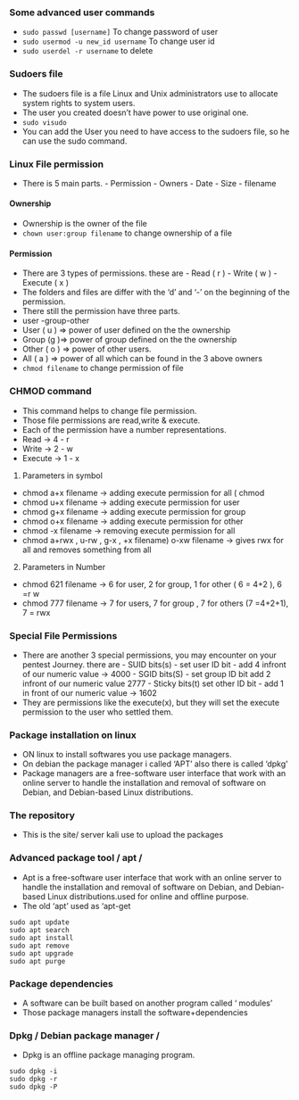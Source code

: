### Some advanced user commands
* `sudo passwd [username]` To change password of user
* `sudo usermod -u new_id username` To change user id
* `sudo userdel -r username` to delete
### Sudoers file
* The sudoers file is a file Linux and Unix administrators use to allocate system rights to system users.
* The user you created doesn’t have power to use original one.
* `sudo visudo`
* You can add the User you need to have access to the sudoers file, so he can use the sudo command.
### Linux File permission
* There is 5 main parts.
       - Permission 
       - Owners 
       - Date 
       - Size 
       - filename
#### Ownership
* Ownership is the owner of the file
* `chown user:group filename` to change ownership of a file
#### Permission
* There are 3 types of permissions. these are
      - Read ( r )
      - Write ( w ) 
      - Execute ( x )         
* The folders and files are differ with the ‘d’ and ‘-’ on the beginning of the permission.
* There still the permission have three parts.
* user -group-other 
* User ( u ) => power of user defined on the the ownership 
* Group (g )=> power of group defined on the the ownership 
* Other ( o ) => power of other users. 
* All ( a ) => power of all which can be found in the 3 above owners
* `chmod filename` to change permission of file
### CHMOD command
* This command helps to change file permission. 
* Those file permissions are read,write & execute. 
* Each of the permission have a number representations.
* Read -> 4 - r 
* Write -> 2 - w 
* Execute -> 1 - x
1. Parameters in symbol
* chmod a+x filename -> adding execute permission for all ( chmod
* chmod u+x filename -> adding execute permission for user 
* chmod g+x filename -> adding execute permission for group 
* chmod o+x filename -> adding execute permission for other
* chmod -x filename -> removing execute permission for all
* chmod a+rwx , u-rw , g-x , +x filename) o-xw filename -> gives rwx for all and removes something from all
2. Parameters in Number
* chmod 621 filename -> 6 for user, 2 for group, 1 for other ( 6 = 4+2 ), 6 =r w
* chmod 777 filename -> 7 for users, 7 for group , 7 for others (7 =4+2+1), 7 = rwx
### Special File Permissions
* There are another 3 special permissions, you may encounter on your pentest Journey. there are
         - SUID bits(s) - set user ID bit - add 4 infront of our numeric value -> 4000
         - SGID bits(S) - set group ID bit add 2 infront of our numeric value 2777 
         - Sticky bits(t) set other ID bit - add 1 in front of our numeric value -> 1602
* They are permissions like the execute(x), but they will set the execute permission to the user who settled them.
### Package installation on linux
* ON linux to install softwares you use package managers.
* On debian the package manager i called ‘APT’ also there is called ‘dpkg'
* Package managers are a free-software user interface that work with an online server to handle the installation and removal of software on Debian, and Debian-based Linux distributions.
### The repository
* This is the site/ server kali use to upload the packages
### Advanced package tool / apt /
* Apt is a free-software user interface that work with an online server to handle the installation and removal of software on Debian, and Debian-based Linux distributions.used for online and offline purpose.
* The old ‘apt’ used as ‘apt-get
```
sudo apt update 
sudo apt search
sudo apt install 
sudo apt remove 
sudo apt upgrade 
sudo apt purge
```
### Package dependencies
* A software can be built based on another program called ‘ modules’
* Those package managers install the software+dependencies
### Dpkg / Debian package manager /
* Dpkg is an offline package managing program.
```
sudo dpkg -i
sudo dpkg -r 
sudo dpkg -P
```
